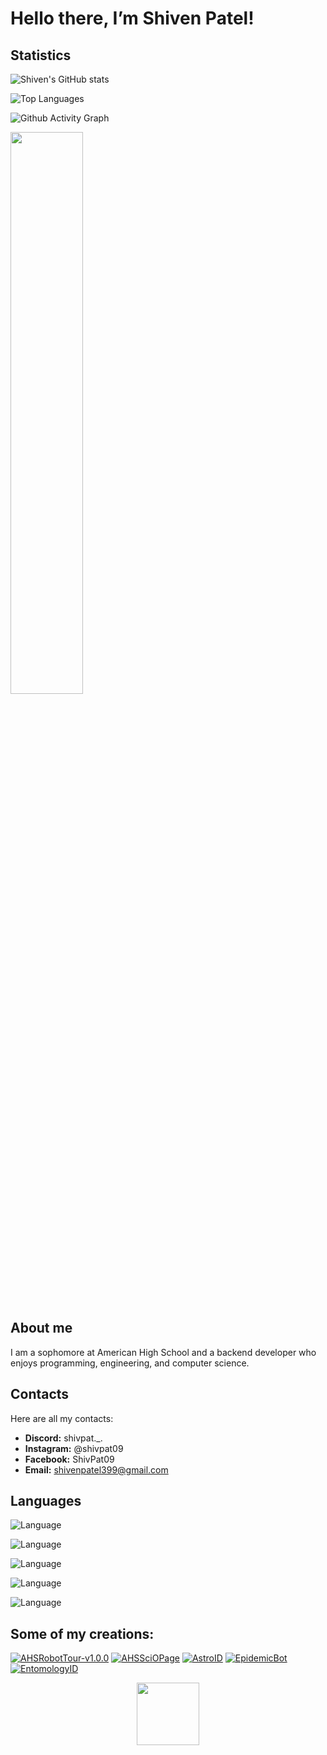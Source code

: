 # Hello there, I’m Shiven Patel!


## Statistics

![Shiven's GitHub stats](https://github-readme-stats.vercel.app/api?username=shivenpatel399&theme=material-palenight&show_icons=true)

![Top Languages](https://github-readme-stats.vercel.app/api/top-langs/?username=shivenpatel399&theme=material-palenight&layout=compact)

![Github Activity Graph](https://activity-graph.herokuapp.com/graph?username=your_github_username&theme=theme_name)

<img src="https://github-readme-streak-stats.herokuapp.com/?user=shivenpatel399&theme=dark" width="48%" >

## About me

I am a sophomore at American High School and a backend developer who enjoys programming, engineering, and computer science. 

## Contacts

Here are all my contacts:

- **Discord:** shivpat._.
- **Instagram:** @shivpat09
- **Facebook:** ShivPat09
- **Email:** shivenpatel399@gmail.com


## Languages

![Language](https://img.shields.io/badge/Language-HTML-blue?style=for-the-badge&logo=HTML5&logoColor=white)

![Language](https://img.shields.io/badge/Language-CSS-blue?style=for-the-badge&logo=CSS3&logoColor=white)

![Language](https://img.shields.io/badge/Language-C++-blue?style=for-the-badge&logoColor=white)

![Language](https://img.shields.io/badge/Language-Java-blue?style=for-the-badge&logo=Java&logoColor=white)

![Language](https://img.shields.io/badge/Language-Python-blue?style=for-the-badge&logo=Python&logoColor=white)

## Some of my creations:

[![AHSRobotTour-v1.0.0](https://github-readme-stats.vercel.app/api/pin/?username=shivenpatel399&repo=AHSRobotTour-v1.0.0&theme=material-palenight&show_icons=true)](https://github.com/shivenpatel399/AHSRobotTour-v1.0.0)
[![AHSSciOPage](https://github-readme-stats.vercel.app/api/pin/?username=AmericanScienceOlympiad&repo=AHSSciOPage&theme=material-palenight&show_icons=true)](https://github.com/AmericanScienceOlympiad/AHSSciOPage)
[![AstroID](https://github-readme-stats.vercel.app/api/pin/?username=shivenpatel399&repo=AstroID&theme=material-palenight&show_icons=true)](https://github.com/shivenpatel399/AstroID) 
[![EpidemicBot](https://github-readme-stats.vercel.app/api/pin/?username=shivenpatel399&repo=EpidemicBot&theme=material-palenight&show_icons=true)](https://github.com/shivenpatel399/EpidemicBot)
[![EntomologyID](https://github-readme-stats.vercel.app/api/pin/?username=shivenpatel399&repo=EntomologyID&theme=material-palenight&show_icons=true)](https://github.com/shivenpatel399/EntomologyID)

<div id="header" align="center">
  <img src="https://media.giphy.com/media/M9gbBd9nbDrOTu1Mqx/giphy.gif" width="100"/>
</div>
<!---
shivenpatel399/shivenpatel399 is a ✨ special ✨ repository because its `README.md` (this file) appears on your GitHub profile.
You can click the Preview link to take a look at your changes.
--->
